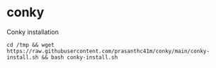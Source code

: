 # conky
Conky installation

`cd /tmp && wget https://raw.githubusercontent.com/prasanthc41m/conky/main/conky-install.sh && bash conky-install.sh`
